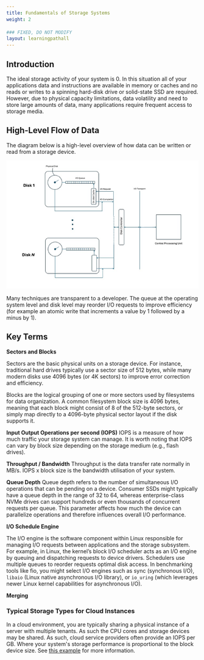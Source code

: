 ```yaml
---
title: Fundamentals of Storage Systems
weight: 2

### FIXED, DO NOT MODIFY
layout: learningpathall
---
```


## Introduction

The ideal storage activity of your system is 0. In this situation all of your applications data and instructions are available in memory or caches and no reads or writes to a spinning hard-disk drive or solid-state SSD are required. However, due to physical capacity limitations, data volatility and need to store large amounts of data, many applications require frequent access to storage media. 

## High-Level Flow of Data

The diagram below is a high-level overview of how data can be written or read from a storage device. 

![disk i/o](./diskio.jpeg)

Many techniques are transparent to a developer. The queue at the operating system level and disk level may reorder I/O requests to improve efficiency (for example an atomic write that increments a value by 1 followed by a minus by 1). 

## Key Terms

**Sectors and Blocks**

Sectors are the basic physical units on a storage device. For instance, traditional hard drives typically use a sector size of 512 bytes, while many modern disks use 4096 bytes (or 4K sectors) to improve error correction and efficiency.

Blocks are the logical grouping of one or more sectors used by filesystems for data organization. A common filesystem block size is 4096 bytes, meaning that each block might consist of 8 of the 512-byte sectors, or simply map directly to a 4096-byte physical sector layout if the disk supports it.

**Input Output Operations per second (IOPS)**
IOPS is a measure of how much traffic your storage system can manage. It is worth noting that IOPS can vary by block size depending on the storage medium (e.g., flash drives). 

**Throughput / Bandwidth**
Throughput is the data transfer rate normally in MB/s. IOPS x block size is the bandwidth utilisation of your system.

**Queue Depth**
Queue depth refers to the number of simultaneous I/O operations that can be pending on a device. Consumer SSDs might typically have a queue depth in the range of 32 to 64, whereas enterprise-class NVMe drives can support hundreds or even thousands of concurrent requests per queue. This parameter affects how much the device can parallelize operations and therefore influences overall I/O performance.

**I/O Schedule Engine**

The I/O engine is the software component within Linux responsible for managing I/O requests between applications and the storage subsystem. For example, in Linux, the kernel’s block I/O scheduler acts as an I/O engine by queuing and dispatching requests to device drivers. Schedulers use multiple queues to reorder requests optimal disk access. 
In benchmarking tools like fio, you might select I/O engines such as sync (synchronous I/O), `libaio` (Linux native asynchronous I/O library), or `io_uring` (which leverages newer Linux kernel capabilities for asynchronous I/O).

**Merging**



### Typical Storage Types for Cloud Instances

In a cloud environment, you are typically sharing a physical instance of a server with multiple tenants. As such the CPU cores and storage devices may be shared. As such, cloud service providers often provide an IOPS per GB. Where your system's storage performance is proportional to the block device size. See [this example](https://docs.oracle.com/en-us/iaas/Content/Block/Concepts/blockvolumeperformance.htm) for more information. 